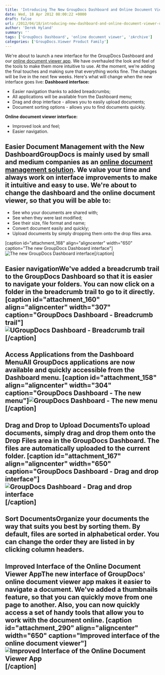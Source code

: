 ```yaml
---
title: 'Introducing The New GroupDocs Dashboard and Online Document Viewer UI'
date: Wed, 18 Apr 2012 08:00:22 +0000
draft: false
url: /2012/04/18/introducing-new-dashboard-and-online-document-viewer-ui/
author: 'Derek Hyland'
summary: ''
tags: ['GroupDocs Dashboard', 'online document viewer', 'zArchive']
categories: ['GroupDocs.Viewer Product Family']
---
```


We're about to launch a new interface for the GroupDocs Dashboard and our [online document viewer app](http://groupdocs.com/apps/viewer). We have overhauled the look and feel of the tools to make them more intuitive to use. At the moment, we're adding the final touches and making sure that everything works fine. The changes will be live in the next few weeks. Here's what will change when the new interface goes live: **Dashboard interface:**

*   Easier navigation thanks to added breadcrumbs;
*   All applications will be available from the Dashboard menu;
*   Drag and drop interface - allows you to easily upload documents;
*   Document sorting options - allows you to find documents quickly.

**Online document viewer interface:**

*   Improved look and feel;
*   Easier navigation.

## Easier Document Management with the New DashboardGroupDocs is mainly used by small and medium companies as an [online document management solution](http://groupdocs.com/). We value your time and always work on interface improvements to make it intuitive and easy to use. We're about to change the dashboard and the online document viewer, so that you will be able to:

*   See who your documents are shared with;
*   See when they were last modified;
*   See their size, file format and name;
*   Convert document easily and quickly;
*   Upload documents by simply dropping them onto the drop files area.

\[caption id="attachment\_168" align="aligncenter" width="650" caption="The new GroupDocs Dashboard interface"\]![The new GroupDocs Dashboard interface](https://blog.groupdocs.com/wp-content/uploads/sites/4/2012/04/new-dash_annotated_final.png "The new GroupDocs Dashboard interface")\[/caption\]

## Easier navigationWe've added a breadcrumb trail to the GroupDocs Dashboard so that it is easier to navigate your folders. You can now click on a folder in the breadcrumb trail to go to it directly. \[caption id="attachment\_160" align="aligncenter" width="307" caption="GroupDocs Dashboard - Breadcrumb trail"\]![UGroupDocs Dashboard - Breadcrumb trail](https://blog.groupdocs.com/wp-content/uploads/sites/4/2012/04/new-dash_navigation.png "GroupDocs Dashboard - Breadcrumb trail")\[/caption\] 

## Access Applications from the Dashboard MenuAll GroupDocs applications are now available and quickly accessible from the Dashboard menu. \[caption id="attachment\_158" align="aligncenter" width="304" caption="GroupDocs Dashboard - The new menu"\]![GroupDocs Dashboard - The new menu](https://blog.groupdocs.com/wp-content/uploads/sites/4/2012/04/new-dash_menu.png "GroupDocs Dashboard - The new menu")\[/caption\] 

## Drag and Drop to Upload DocumentsTo upload documents, simply drag and drop them onto the Drop Files area in the GroupDocs Dashboard. The files are automatically uploaded to the current folder. \[caption id="attachment\_167" align="aligncenter" width="650" caption="GroupDocs Dashboard - Drag and drop interface"\]![GroupDocs Dashboard - Drag and drop interface](https://blog.groupdocs.com/wp-content/uploads/sites/4/2012/04/new-dash_drop-files_final.png "GroupDocs Dashboard - Drag and drop interface")\[/caption\] 

## Sort DocumentsOrganize your documents the way that suits you best by sorting them. By default, files are sorted in alphabetical order. You can change the order they are listed in by clicking column headers.

## Improved Interface of the Online Document Viewer AppThe new interface of GroupDocs' online document viewer app makes it easier to navigate a document. We've added a thumbnails feature, so that you can quickly move from one page to another. Also, you can now quickly access a set of handy tools that allow you to work with the document online. \[caption id="attachment\_290" align="aligncenter" width="650" caption="Improved interface of the online document viewer"\]![Improved Interface of the Online Document Viewer App](https://blog.groupdocs.com/wp-content/uploads/sites/4/2012/04/new-dash_viewer_3.png "Improved Interface of the Online Document Viewer App")\[/caption\]





